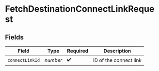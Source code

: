 # FetchDestinationConnectLinkRequest


## Fields

| Field                  | Type                   | Required               | Description            |
| ---------------------- | ---------------------- | ---------------------- | ---------------------- |
| `connectLinkId`        | *number*               | :heavy_check_mark:     | ID of the connect link |